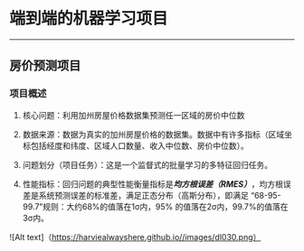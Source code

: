 # 端到端的机器学习项目
---
## 房价预测项目

### 项目概述

1. 核心问题：利用加州房屋价格数据集预测任一区域的房价中位数

2. 数据来源：数据为真实的加州房屋价格的数据集。数据中有许多指标（区域坐标包括经度和纬度、区域人口数量、收入中位数、房价中位数）。

3. 问题划分（项目任务）：这是一个监督式的批量学习的多特征回归任务。

4. 性能指标：回归问题的典型性能衡量指标是***均方根误差（RMES）***，均方根误差是系统预测误差的标准差，满足正态分布（高斯分布），即满足 “68-95-99.7”规则：大约68%的值落在1σ内，95% 的值落在2σ内，99.7%的值落在3σ内。

![Alt text]（https://harviealwayshere.github.io//images/dl030.png）
